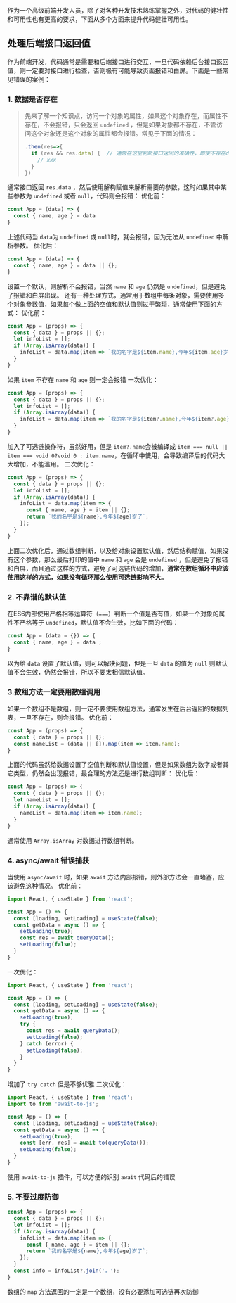 作为一个高级前端开发人员，除了对各种开发技术熟练掌握之外，对代码的健壮性和可用性也有更高的要求，下面从多个方面来提升代码健壮可用性。
## 处理后端接口返回值
作为前端开发，代码通常是需要和后端接口进行交互，一旦代码依赖后台接口返回值，则一定要对接口进行检查，否则极有可能导致页面报错和白屏。下面是一些常见错误的案例：
### 1. 数据是否存在
> 先来了解一个知识点，访问一个对象的属性，如果这个对象存在，而属性不存在，不会报错，只会返回 `undefined` ，但是如果对象都不存在，不管访问这个对象还是这个对象的属性都会报错。常见于下面的情况：
> ```js
> .then(res=>{
> 	if (res && res.data) {	// 通常在这里判断接口返回的准确性，即使不存在data属性，也不会报错，但如果使用res.data.xxx，当data这个对象属性都不存在时，那么就会报错
>     // xxx
>   }
> })
> ```

通常接口返回 `res.data` ，然后使用解构赋值来解析需要的参数，这时如果其中某些参数为 `undefined` 或者 `null`，代码则会报错：
优化前：
```js
const App = (data) => {
  const { name, age } = data
}
```
上述代码当 `data`为 `undefined` 或 `null`时，就会报错，因为无法从 `undefined` 中解析参数。
优化后：
```js
const App = (data) => {
  const { name, age } = data || {};
}
```
设置一个默认，则解析不会报错，当然 `name` 和 `age` 仍然是 `undefined`，但是避免了报错和白屏出现。
还有一种处理方式，通常用于数组中每条对象，需要使用多个对象参数值，如果每个做上面的空值和默认值则过于繁琐，通常使用下面的方式：
优化前：
```js
const App = (props) => {
  const { data } = props || {};
  let infoList = [];
  if (Array.isArray(data)) {
    infoList = data.map(item => `我的名字是${item.name},今年${item.age}岁了`);
  }
}
```
如果 `item` 不存在 `name` 和 `age` 则一定会报错
一次优化：
```js
const App = (props) => {
  const { data } = props || {};
  let infoList = [];
  if (Array.isArray(data)) {
    infoList = data.map(item => `我的名字是${item?.name},今年${item?.age}岁了`);
  }
}
```
加入了可选链操作符，虽然好用，但是 `item?.name`会被编译成 `item === null || item === void 0?void 0 : item.name`，在循环中使用，会导致编译后的代码大大增加，不能滥用。
二次优化：
```js
const App = (props) => {
  const { data } = props || {};
  let infoList = [];
  if (Array.isArray(data)) {
    infoList = data.map(item => {
      const { name, age } = item || {};
      return `我的名字是${name},今年${age}岁了`;
    });
  }
}
```
上面二次优化后，通过数组判断，以及给对象设置默认值，然后结构赋值，如果没有这个参数，那么最后打印的值中 `name` 和 `age` 会是 `undefined` ，但是避免了报错和白屏，而且通过这样的方式，避免了可选链代码的增加，**通常在数组循环中应该使用这样的方式，如果没有循环那么使用可选链影响不大。**
### 2. 不靠谱的默认值
在ES6内部使用严格相等运算符（`===`）判断一个值是否有值，如果一个对象的属性不严格等于 `undefined`，默认值不会生效，比如下面的代码：
```js
const App = (data = {}) => {
  const { name, age } = data ;
}
```
以为给 `data` 设置了默认值，则可以解决问题，但是一旦 `data` 的值为 `null` 则默认值不会生效，仍然会报错，所以不要太相信默认值。
### 3.数组方法一定要用数组调用
如果一个数组不是数组，则一定不要使用数组方法，通常发生在后台返回的数据列表，一旦不存在，则会报错。
优化前：
```js
const App = (props) => {
  const { data } = props || {};
  const nameList = (data || []).map(item => item.name);
}
```
上面的代码虽然给数据设置了空值判断和默认值设置，但是如果数组为数字或者其它类型，仍然会出现报错，最合理的方法还是进行数组判断：
优化后：
```js
const App = (props) => {
  const { data } = props || {};
  let nameList = [];
  if (Array.isArray(data)) {
    nameList = data.map(item => item.name);
  }
}
```
通常使用 `Array.isArray` 对数据进行数组判断。
### 4. async/await 错误捕获
当使用 `async/await` 时，如果 `await` 方法内部报错，则外部方法会一直堵塞，应该避免这种情况。
优化前：
```js
import React, { useState } from 'react';

const App = () => {
  const [loading, setLoading] = useState(false);
  const getData = async () => {
    setLoading(true);
    const res = await queryData();
    setLoading(false);
  }
}
```
一次优化：
```js
import React, { useState } from 'react';

const App = () => {
  const [loading, setLoading] = useState(false);
  const getData = async () => {
    setLoading(true);
    try {
      const res = await queryData();
      setLoading(false);
    } catch (error) {
      setLoading(false);
    }
  }
}
```
增加了 `try catch` 但是不够优雅
二次优化：
```js
import React, { useState } from 'react';
import to from 'await-to-js';

const App = () => {
  const [loading, setLoading] = useState(false);
  const getData = async () => {
    setLoading(true);
    const [err, res] = await to(queryData());
    setLoading(false);
  }
}
```
使用 `await-to-js` 插件，可以方便的识别 `await` 代码后的错误
### 5. 不要过度防御
```js
const App = (props) => {
  const { data } = props || {};
  let infoList = [];
  if (Array.isArray(data)) {
    infoList = data.map(item => {
      const { name, age } = item || {};
      return `我的名字是${name},今年${age}岁了`;
    });
  }
  const info = infoList?.join('，');
}
```
数组的 `map` 方法返回的一定是一个数组，没有必要添加可选链再次防御